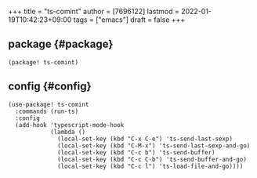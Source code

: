 +++
title = "ts-comint"
author = [7696122]
lastmod = 2022-01-19T10:42:23+09:00
tags = ["emacs"]
draft = false
+++

## package {#package}

```elisp
(package! ts-comint)
```


## config {#config}

```elisp
(use-package! ts-comint
  :commands (run-ts)
  :config
  (add-hook 'typescript-mode-hook
            (lambda ()
              (local-set-key (kbd "C-x C-e") 'ts-send-last-sexp)
              (local-set-key (kbd "C-M-x") 'ts-send-last-sexp-and-go)
              (local-set-key (kbd "C-c b") 'ts-send-buffer)
              (local-set-key (kbd "C-c C-b") 'ts-send-buffer-and-go)
              (local-set-key (kbd "C-c l") 'ts-load-file-and-go))))
```
